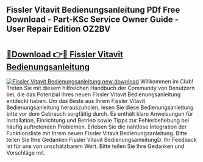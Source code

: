 ## Fissler Vitavit Bedienungsanleitung PDf Free Download - Part-KSc Service Owner Guide - User Repair Edition OZ2BV

# <h2><a href="http://df541s2.blite.top/?on=Fissler+Vitavit+Bedienungsanleitung">🔗Download 👉🔴 Fissler Vitavit Bedienungsanleitung</a></h2>

[![Fissler Vitavit Bedienungsanleitung new download](https://i.imgur.com/lujVjoI.png)](http://df541s2.blite.top/?on=Fissler+Vitavit+Bedienungsanleitung)
Willkommen im Club! Treten Sie mit diesem hilfreichen Handbuch der Community von Benutzern bei, die das Potenzial ihres neuen Fissler Vitavit Bedienungsanleitung entdeckt haben. Um das Beste aus Ihrem Fissler Vitavit Bedienungsanleitung herauszuholen, lesen Sie diese Bedienungsanleitung bitte vor dem Gebrauch sorgfältig durch. Es enthält klare Anweisungen für Installation, Einrichtung und Betrieb sowie Tipps zur Fehlerbehebung bei häufig auftretenden Problemen. Erleben Sie die nahtlose Integration der Funktionsliste mit Ihrem neuen Fissler Vitavit Bedienungsanleitung. Bitte teilen Sie Ihre Gedanken Fissler Vitavit BedienungsanleitungD. Ihr Feedback ist für uns von unschätzbarem Wert. Bitte teilen Sie Ihre Gedanken und Vorschläge mit.
